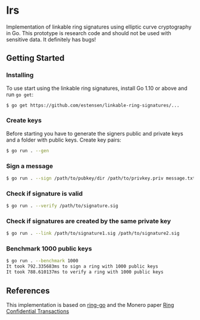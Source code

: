 # lrs
Implementation of linkable ring signatures using elliptic curve cryptography in Go. This prototype is research code and should not be used with sensitive data. It definitely has bugs!

## Getting Started

### Installing
To use start using the linkable ring signatures, install Go 1.10 or above and run `go get`:
```sh
$ go get https://github.com/estensen/linkable-ring-signatures/...
```

### Create keys
Before starting you have to generate the signers public and private keys and a folder with public keys. Create key pairs:
```sh
$ go run . --gen
```

### Sign a message
```sh
$ go run . --sign /path/to/pubkey/dir /path/to/privkey.priv message.txt
```

### Check if signature is valid
```sh
$ go run . --verify /path/to/signature.sig
```

### Check if signatures are created by the same private key
```sh
$ go run . --link /path/to/signature1.sig /path/to/signature2.sig
```

### Benchmark 1000 public keys
```sh
$ go run . --benchmark 1000
It took 792.335683ms to sign a ring with 1000 public keys
It took 788.610137ms to verify a ring with 1000 public keys
```

## References
This implementation is based on [ring-go](https://github.com/noot/ring-go) and the Monero paper [Ring Confidential Transactions](https://eprint.iacr.org/2015/1098.pdf)
